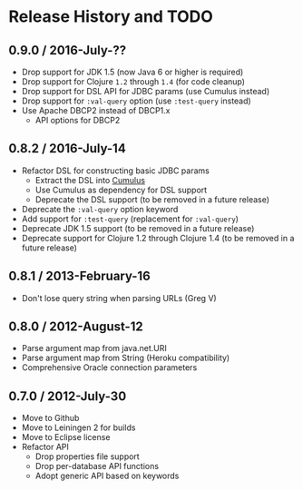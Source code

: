 # Release History and TODO


## 0.9.0 / 2016-July-??

* Drop support for JDK 1.5 (now Java 6 or higher is required)
* Drop support for Clojure `1.2` through `1.4` (for code cleanup)
* Drop support for DSL API for JDBC params (use Cumulus instead)
* Drop support for `:val-query` option (use `:test-query` instead)
* Use Apache DBCP2 instead of DBCP1.x
  * API options for DBCP2


## 0.8.2 / 2016-July-14

* Refactor DSL for constructing basic JDBC params
  * Extract the DSL into [Cumulus](https://github.com/kumarshantanu/cumulus)
  * Use Cumulus as dependency for DSL support
  * Deprecate the DSL support (to be removed in a future release)
* Deprecate the `:val-query` option keyword
* Add support for `:test-query` (replacement for `:val-query`)
* Deprecate JDK 1.5 support (to be removed in a future release)
* Deprecate support for Clojure 1.2 through Clojure 1.4 (to be removed in a future release)


## 0.8.1 / 2013-February-16

* Don't lose query string when parsing URLs (Greg V)

## 0.8.0 / 2012-August-12

* Parse argument map from java.net.URI
* Parse argument map from String (Heroku compatibility)
* Comprehensive Oracle connection parameters


## 0.7.0 / 2012-July-30

* Move to Github
* Move to Leiningen 2 for builds
* Move to Eclipse license
* Refactor API
  * Drop properties file support
  * Drop per-database API functions
  * Adopt generic API based on keywords

